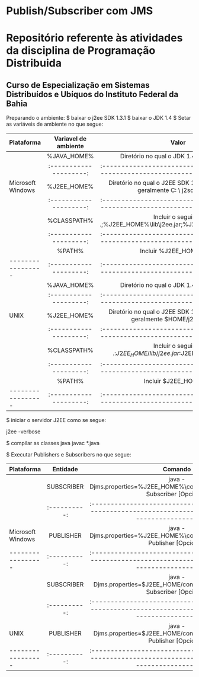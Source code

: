 Publish/Subscriber com JMS
============
# Repositório referente às atividades da disciplina de Programação Distribuida
## Curso de Especialização em Sistemas Distribuídos e Ubíquos do Instituto Federal da Bahia


Preparando o ambiente:
$ baixar o j2ee SDK 1.3.1
$ baixar o JDK 1.4
$ Setar as variáveis de ambiente no que segue:

| Plataforma        | Variavel de ambiente | Valor                                                                            |
| ------------------|:--------------------:|:--------------------------------------------------------------------------------:|
|                   |  %JAVA_HOME%         | Diretório no qual o JDK 1.4 está instalado                                       |
|                   |:--------------------:|:--------------------------------------------------------------------------------:|
| Microsoft Windows |  %J2EE_HOME%         | Diretório no qual o J2EE SDK 1.3.1 está instalado, geralmente C: \ j2sdkee1.3.1  |
|                   |:--------------------:|:--------------------------------------------------------------------------------:|
|                   |  %CLASSPATH%         |Incluir o seguinte:  .;%J2EE_HOME%\lib\j2ee.jar;%J2EE_HOME%\lib\locale            |
|                   |:--------------------:|:--------------------------------------------------------------------------------:|
|                   |  %PATH%              |Incluir %J2EE_HOME%\bin                                                           |
| ----------------- |:--------------------:|:--------------------------------------------------------------------------------:|
|                   |  %JAVA_HOME%         | Diretório no qual o JDK 1.4 está instalado                                       |
|                   |:--------------------:|:--------------------------------------------------------------------------------:|
| UNIX              |  %J2EE_HOME%         | Diretório no qual o J2EE SDK 1.3.1 está instalado, geralmente $HOME/j2sdkee1.3.1 |
|                   |:--------------------:|:--------------------------------------------------------------------------------:|
|                   |  %CLASSPATH%         |Incluir o seguinte:  .:$J2EE_HOME/lib/j2ee.jar:$J2EE_HOME/lib/locale              |
|                   |:--------------------:|:--------------------------------------------------------------------------------:|
|                   |  %PATH%              |Incluir $J2EE_HOME/bin                                                            |
| ----------------- |:--------------------:|:--------------------------------------------------------------------------------:|


$ iniciar o servidor J2EE como se segue:

j2ee -verbose

$ compilar as classes java
javac *.java

$ Executar Publishers e Subscribers no que segue:

| Plataforma        | Entidade   | Comando                                                                                                         |
| ------------------|:----------:|:---------------------------------------------------------------------------------------------------------------:|
|                   | SUBSCRIBER | java -Djms.properties=%J2EE_HOME%\config\jms_client.properties Subscriber <topic-name>[Opcional]                |
|                   |:----------:|:---------------------------------------------------------------------------------------------------------------:|
| Microsoft Windows | PUBLISHER  | java -Djms.properties=%J2EE_HOME%\config\jms_client.properties Publisher <publisher-name> <topic-name>[Opcional]|
| ----------------- |:----------:|:---------------------------------------------------------------------------------------------------------------:|
|                   | SUBSCRIBER | java -Djms.properties=$J2EE_HOME/config/jms_client.properties Subscriber <topic-name>[Opcional]                 |
|                   |:----------:|:---------------------------------------------------------------------------------------------------------------:|
| UNIX              | PUBLISHER  | java -Djms.properties=$J2EE_HOME/config/jms_client.properties Publisher <publisher-name> <topic-name>[Opcional] |
| ----------------- |:----------:|:---------------------------------------------------------------------------------------------------------------:|











